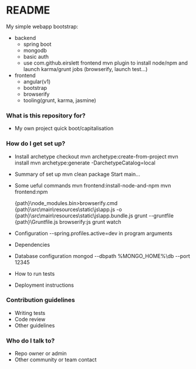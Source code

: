 # README #

My simple webapp bootstrap:

* backend
    * spring boot
    * mongodb
    * basic auth
    * use com.github.eirslett frontend mvn plugin to install node/npm and launch karma/grunt jobs (browserify, launch test...)
* frontend
    * angular(v1)
    * bootstrap
    * browserify
    * tooling(grunt, karma, jasmine)

### What is this repository for? ###

* My own project quick boot/capitalisation

### How do I get set up? ###
* Install archetype
    checkout
    mvn archetype:create-from-project
    mvn install
    mvn archetype:generate -DarchetypeCatalog=local
* Summary of set up
    mvn clean package
    Start main...

* Some ueful commands
    mvn frontend:install-node-and-npm
    mvn frontend:npm

    {path}\node_modules\.bin>browserify.cmd {path}\src\main\resources\static\js\app.js -o {path}\src\main\resources\static\js\app.bundle.js
    grunt --gruntfile {path}\Gruntfile.js browserify:js
    grunt watch

* Configuration
    --spring.profiles.active=dev in program arguments

* Dependencies
* Database configuration
    mongod --dbpath %MONGO_HOME%\db --port 12345


* How to run tests
* Deployment instructions

### Contribution guidelines ###

* Writing tests
* Code review
* Other guidelines

### Who do I talk to? ###

* Repo owner or admin
* Other community or team contact
